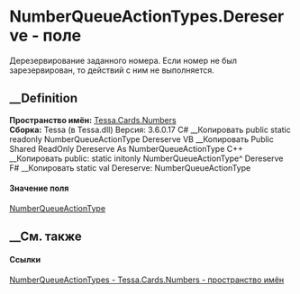 # NumberQueueActionTypes.Dereserve - поле
Дерезервирование заданного номера. Если номер не был зарезервирован, то
действий с ним не выполняется.
## __Definition
 **Пространство имён:** [Tessa.Cards.Numbers](N_Tessa_Cards_Numbers.htm)  
 **Сборка:** Tessa (в Tessa.dll) Версия: 3.6.0.17
C# __Копировать
     public static readonly NumberQueueActionType Dereserve
VB __Копировать
     Public Shared ReadOnly Dereserve As NumberQueueActionType
C++ __Копировать
     public:
    static initonly NumberQueueActionType^ Dereserve
F# __Копировать
     static val Dereserve: NumberQueueActionType
#### Значение поля
[NumberQueueActionType](T_Tessa_Cards_Numbers_NumberQueueActionType.htm)
##  __См. также
#### Ссылки
[NumberQueueActionTypes - ](T_Tessa_Cards_Numbers_NumberQueueActionTypes.htm)
[Tessa.Cards.Numbers - пространство имён](N_Tessa_Cards_Numbers.htm)
